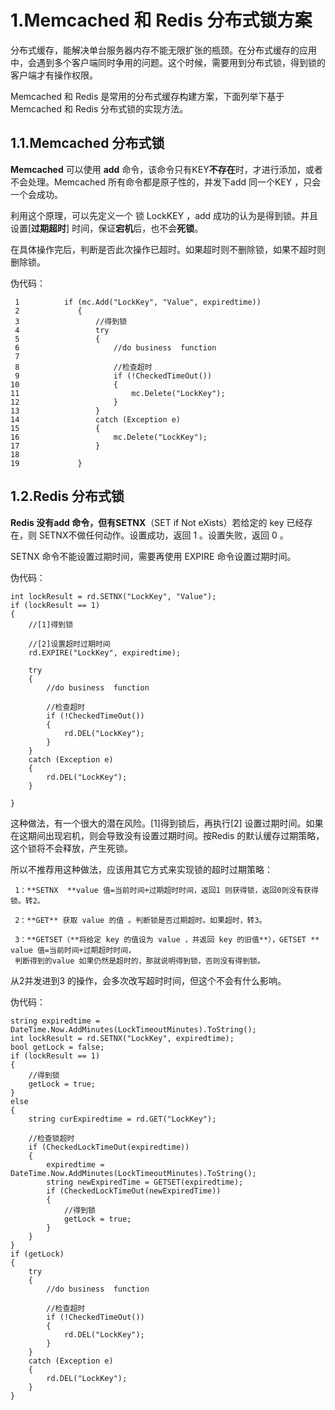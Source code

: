# 1.Memcached 和 Redis 分布式锁方案

分布式缓存，能解决单台服务器内存不能无限扩张的瓶颈。在分布式缓存的应用中，会遇到多个客户端同时争用的问题。这个时候，需要用到分布式锁，得到锁的客户端才有操作权限。

Memcached 和 Redis 是常用的分布式缓存构建方案，下面列举下基于Memcached 和 Redis 分布式锁的实现方法。

## 1.1.**Memcached 分布式锁**

**Memcached** 可以使用 **add** 命令，该命令只有KEY**不存在**时，才进行添加，或者不会处理。Memcached 所有命令都是原子性的，并发下add 同一个KEY ，只会一个会成功。

利用这个原理，可以先定义一个 锁 LockKEY ，add 成功的认为是得到锁。并且设置\[**过期超时**\] 时间，保证**宕机**后，也不会**死锁**。

在具体操作完后，判断是否此次操作已超时。如果超时则不删除锁，如果不超时则删除锁。

伪代码：

```
 1          if (mc.Add("LockKey", "Value", expiredtime))
 2             {
 3                 //得到锁
 4                 try
 5                 {
 6                     //do business  function
 7 
 8                     //检查超时
 9                     if (!CheckedTimeOut())
10                     {
11                         mc.Delete("LockKey");
12                     }
13                 }
14                 catch (Exception e)
15                 {
16                     mc.Delete("LockKey");
17                 }
18                
19             }
```

## 1.2.**Redis 分布式锁**

**Redis  **没有add 命令，但有**SETNX**（SET if Not eXists）若给定的 key 已经存在，则 SETNX不做任何动作。设置成功，返回 1 。设置失败，返回 0 。

SETNX 命令不能设置过期时间，需要再使用 EXPIRE 命令设置过期时间。

伪代码：

```
int lockResult = rd.SETNX("LockKey", "Value");
if (lockResult == 1)
{
    //[1]得到锁

    //[2]设置超时过期时间
    rd.EXPIRE("LockKey", expiredtime);

    try
    {
        //do business  function

        //检查超时
        if (!CheckedTimeOut())
        {
            rd.DEL("LockKey");
        }
    }
    catch (Exception e)
    {
        rd.DEL("LockKey");
    }

}
```

这种做法，有一个很大的潜在风险。\[1\]得到锁后，再执行\[2\] 设置过期时间。如果在这期间出现宕机，则会导致没有设置过期时间。按Redis 的默认缓存过期策略，这个锁将不会释放，产生死锁。

所以不推荐用这种做法，应该用其它方式来实现锁的超时过期策略：

```
 1：**SETNX  **value 值=当前时间+过期超时时间，返回1 则获得锁，返回0则没有获得锁。转2。

 2：**GET** 获取 value 的值 。判断锁是否过期超时。如果超时，转3。

 3：**GETSET（**将给定 key 的值设为 value ，并返回 key 的旧值**），GETSET ** value 值=当前时间+过期超时时间， 
 判断得到的value 如果仍然是超时的，那就说明得到锁，否则没有得到锁。
```

从2并发进到3 的操作，会多次改写超时时间，但这个不会有什么影响。

伪代码：

```
string expiredtime = DateTime.Now.AddMinutes(LockTimeoutMinutes).ToString();
int lockResult = rd.SETNX("LockKey", expiredtime);
bool getLock = false;
if (lockResult == 1)
{
    //得到锁
    getLock = true;
}
else
{
    string curExpiredtime = rd.GET("LockKey");

    //检查锁超时
    if (CheckedLockTimeOut(expiredtime))
    {
        expiredtime = DateTime.Now.AddMinutes(LockTimeoutMinutes).ToString();
        string newExpiredTime = GETSET(expiredtime);
        if (CheckedLockTimeOut(newExpiredTime))
        {
            //得到锁
            getLock = true;
        }
    }
}
if (getLock)
{
    try
    {
        //do business  function

        //检查超时
        if (!CheckedTimeOut())
        {
            rd.DEL("LockKey");
        }
    }
    catch (Exception e)
    {
        rd.DEL("LockKey");
    }
}
```



